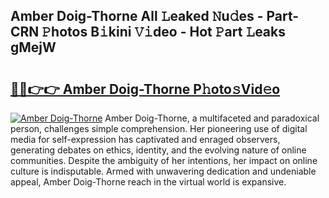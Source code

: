## Amber Doig-Thorne All 𝙻eaked 𝙽u𝚍es - Part-CRN 𝙿hotos B𝚒kini 𝚅𝚒deo - Hot 𝙿art 𝙻eaks gMejW

# <h2><a href="http://ld64t1u.urlbe.top/?page=Amber+Doig-Thorne">🔗🔗👉👉 Amber Doig-Thorne P𝚑oto𝚜Vid𝚎o</a></h2>

[![Amber Doig-Thorne](https://i.imgur.com/eBuTRDB.gif)](http://ld64t1u.urlbe.top/?page=Amber+Doig-Thorne)
Amber Doig-Thorne, a multifaceted and paradoxical person, challenges simple comprehension. Her pioneering use of digital media for self-expression has captivated and enraged observers, generating debates on ethics, identity, and the evolving nature of online communities. Despite the ambiguity of her intentions, her impact on online culture is indisputable. Armed with unwavering dedication and undeniable appeal, Amber Doig-Thorne reach in the virtual world is expansive.
